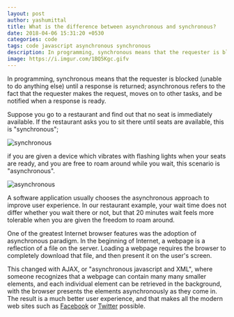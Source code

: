 ```yaml
---
layout: post
author: yashumittal
title: What is the difference between asynchronous and synchronous?
date: 2018-04-06 15:31:20 +0530
categories: code
tags: code javascript asynchronous synchronous
description: In programming, synchronous means that the requester is blocked (unable to do anything else) until a response is returned 
image: https://i.imgur.com/1BQ5Kgc.gifv
---
```


In programming, synchronous means that the requester is blocked (unable to do anything else) until a response is returned; asynchronous refers to the fact that the requester makes the request, moves on to other tasks, and be notified when a response is ready.

Suppose you go to a restaurant and find out that no seat is immediately available. If the restaurant asks you to sit there until seats are available, this is "synchronous";

![synchronous](https://i.imgur.com/OJq4fWK.gif)

if you are given a device which vibrates with flashing lights when your seats are ready, and you are free to roam around while you wait, this scenario is "asynchronous".

![asynchronous](https://i.imgur.com/ntejuMZ.gif)

A software application usually chooses the asynchronous approach to improve user experience. In our restaurant example, your wait time does not differ whether you wait there or not, but that 20 minutes wait feels more tolerable when you are given the freedom to roam around.

One of the greatest Internet browser features was the adoption of asynchronous paradigm. In the beginning of Internet, a webpage is a reflection of a file on the server. Loading a webpage requires the browser to completely download that file, and then present it on the user's screen.

This changed with AJAX, or "asynchronous javascript and XML", where someone recognizes that a webpage can contain many many smaller elements, and each individual element can be retrieved in the background, with the browser presents the elements asynchronously as they come in. The result is a much better user experience, and that makes all the modern web sites such as [Facebook](https://www.facebook.com/codecarrotinc) or [Twitter](https://www.twitter.com/codecarrotnet) possible.